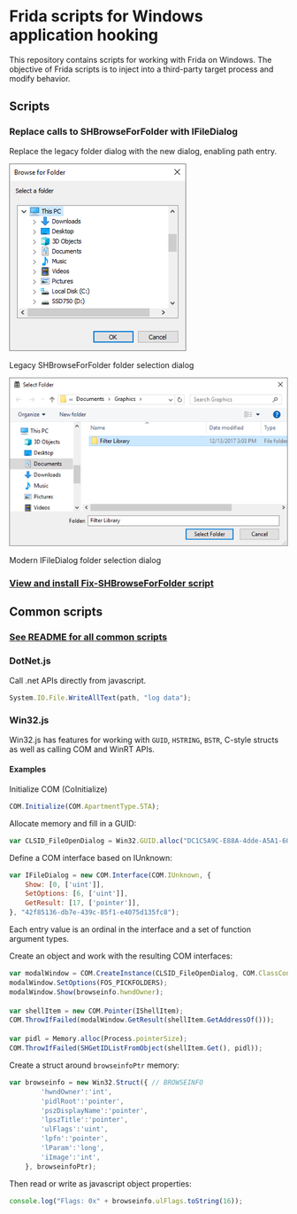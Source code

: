 # Frida scripts for Windows application hooking
This repository contains scripts for working with Frida on Windows.  The objective of Frida scripts is to inject into a third-party target process and modify behavior.

## Scripts

### Replace calls to SHBrowseForFolder with IFileDialog
Replace the legacy folder dialog with the new dialog, enabling path entry.

![Legacy SHBrowseForFolder folder selection dialog](./Fix-SHBrowseForFolder/gfx/SHBrowseForFolder.png)

Legacy SHBrowseForFolder folder selection dialog 

![Modern IFileDialog folder selection dialog](./Fix-SHBrowseForFolder/gfx/IFileDialog.png)

Modern IFileDialog folder selection dialog

### [View and install Fix-SHBrowseForFolder script](./Fix-SHBrowseForFolder/README.md)

## Common scripts

### [See README for all common scripts](./common/README.md)

### DotNet.js

Call .net APIs directly from javascript.

```js
System.IO.File.WriteAllText(path, "log data");
```

### Win32.js
Win32.js has features for working with `GUID`, `HSTRING`, `BSTR`, C-style structs as well as calling COM and WinRT APIs.

#### Examples

Initialize COM (CoInitialize)
```js
COM.Initialize(COM.ApartmentType.STA);
```

Allocate memory and fill in a GUID:
```js
var CLSID_FileOpenDialog = Win32.GUID.alloc("DC1C5A9C-E88A-4dde-A5A1-60F82A20AEF7");
```

Define a COM interface based on IUnknown:
```js
var IFileDialog = new COM.Interface(COM.IUnknown, {
	Show: [0, ['uint']],
	SetOptions: [6, ['uint']],
	GetResult: [17, ['pointer']],
}, "42f85136-db7e-439c-85f1-e4075d135fc8");
```
Each entry value is an ordinal in the interface and a set of function argument types.

Create an object and work with the resulting COM interfaces:
```js
var modalWindow = COM.CreateInstance(CLSID_FileOpenDialog, COM.ClassContext.InProc, IFileDialog);
modalWindow.SetOptions(FOS_PICKFOLDERS);
modalWindow.Show(browseinfo.hwndOwner);

var shellItem = new COM.Pointer(IShellItem);
COM.ThrowIfFailed(modalWindow.GetResult(shellItem.GetAddressOf()));

var pidl = Memory.alloc(Process.pointerSize);
COM.ThrowIfFailed(SHGetIDListFromObject(shellItem.Get(), pidl));
```

Create a struct around `browseinfoPtr` memory:
```js
var browseinfo = new Win32.Struct({ // BROWSEINFO
		'hwndOwner':'int',
		'pidlRoot':'pointer',
		'pszDisplayName':'pointer',
		'lpszTitle':'pointer',
		'ulFlags':'uint',
		'lpfn':'pointer',
		'lParam':'long',
		'iImage':'int',
	}, browseinfoPtr);
```

Then read or write as javascript object properties:
```js
console.log("Flags: 0x" + browseinfo.ulFlags.toString(16));
```